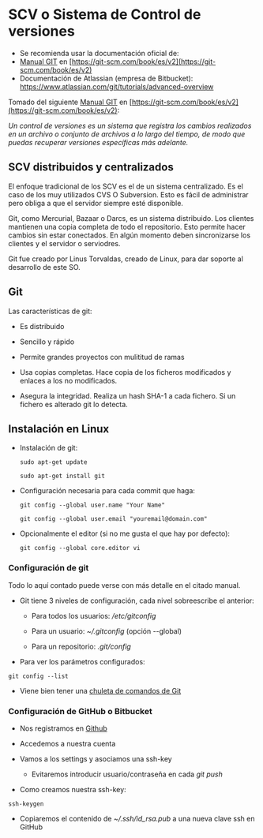 # SCV o Sistema de Control de versiones
- Se recomienda usar la documentación oficial de:
 -  [Manual GIT](https://git-scm.com/book/es/v2) en [https://git-scm.com/book/es/v2](https://git-scm.com/book/es/v2)
 - Documentación de Atlassian (empresa de Bitbucket): https://www.atlassian.com/git/tutorials/advanced-overview 
 
Tomado del siguiente [Manual GIT](https://git-scm.com/book/es/v2) en [https://git-scm.com/book/es/v2](https://git-scm.com/book/es/v2):

_Un control de versiones es un sistema que registra los cambios realizados en un archivo o conjunto de archivos a lo largo del tiempo, de modo que puedas recuperar versiones específicas más adelante._

## SCV distribuidos y centralizados

El enfoque tradicional de los SCV es el de un sistema centralizado. Es el caso de los muy utilizados CVS O Subversion. Esto es fácil de administrar pero obliga a que el servidor siempre esté disponible.

Git, como Mercurial, Bazaar o Darcs, es un sistema distribuido. Los clientes mantienen una copia completa de todo el repositorio.  Esto permite hacer cambios sin estar conectados. En algún momento deben sincronizarse los clientes y el servidor o serviodres.

Git fue creado por Linus Torvaldas, creado de Linux, para dar soporte al desarrollo de este SO.

## Git

Las características de git:

* Es distribuido

* Sencillo y rápido

* Permite grandes proyectos con mulititud de ramas

* Usa copias completas. Hace copia de los ficheros modificados y enlaces a los no modificados.

* Asegura la integridad. Realiza un hash SHA-1 a cada fichero. Si un fichero es alterado git lo detecta.

## Instalación en Linux

* Instalación de git:

  ```
  sudo apt-get update

  sudo apt-get install git
  ```

* Configuración necesaria para cada commit que haga:

  ```
  git config --global user.name "Your Name"

  git config --global user.email "youremail@domain.com"
  ```

* Opcionalmente el editor \(si no me gusta el que hay por defecto\):

  ```
  git config --global core.editor vi
  ```

### Configuración de git

Todo lo aquí contado puede verse con más detalle en el citado manual.

* Git tiene 3 niveles de configuración, cada nivel sobreescribe el anterior:

  * Para todos los usuarios: _/etc/gitconfig_

  * Para un usuario: _~/.gitconfig_ \(opción --global\)

  * Para un repositorio: _.git/config_

* Para ver los parámetros configurados:

```
git config --list
```

* Viene bien tener una [chuleta de comandos de Git](https://services.github.com/kit/downloads/github-git-cheat-sheet.pdf)

### Configuración de GitHub o Bitbucket

* Nos registramos en [Github](https://github.com/)

* Accedemos a nuestra cuenta

* Vamos a los settings y asociamos una ssh-key

  * Evitaremos introducir usuario/contraseña en cada _git push_

* Como creamos nuestra ssh-key:

```
ssh-keygen
```

* Copiaremos el contenido de _~/.ssh/id\_rsa.pub_ a una nueva clave ssh en GitHub



